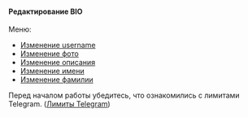 #### Редактирование BIO

Меню:

- [Изменение username](Изменение_username.md)  
- [Изменение фото](Изменение_фото.md)
- [Изменение описания](Изменение_описания.md)  
- [Изменение имени](Изменение_имени.md)
- [Изменение фамилии](Изменение_фамилии.md)

Перед началом работы убедитесь, что ознакомились с лимитами Telegram. ([Лимиты Telegram](https://github.com/pyadrus/telegram_bot_smm/blob/01e9bda9119a011329e9099f7fc5004c455a0ae6/docs/%D0%9B%D0%B8%D0%BC%D0%B8%D1%82%D1%8B_Telegram/%D0%9B%D0%B8%D0%BC%D0%B8%D1%82%D1%8B_Telegram.md))
